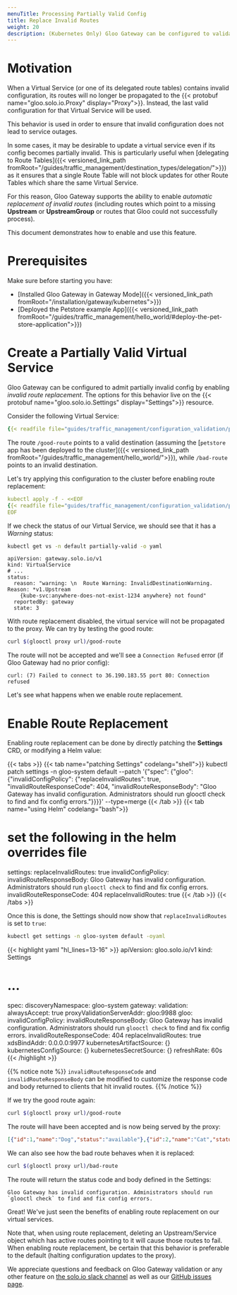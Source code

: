 ```yaml
---
menuTitle: Processing Partially Valid Config
title: Replace Invalid Routes
weight: 20
description: (Kubernetes Only) Gloo Gateway can be configured to validate configuration before it is applied to the cluster. With validation enabled, any attempt to apply invalid configuration to the cluster will be rejected.
---
```


# Motivation

When a Virtual Service (or one of its delegated route tables) contains invalid configuration, 
its routes will no longer be propagated to the {{< protobuf name="gloo.solo.io.Proxy" display="Proxy">}}.
Instead, the last valid configuration for that Virtual Service will be used.

This behavior is used in order to ensure that invalid configuration does not lead to service outages.

In some cases, it may be desirable to update a virtual service even if its config becomes partially invalid. 
This is particularly useful when [delegating to Route Tables]({{< versioned_link_path fromRoot="/guides/traffic_management/destination_types/delegation/">}}) as it ensures that a single Route Table will not block updates for other Route Tables which share the same Virtual Service. 

For this reason, Gloo Gateway supports the ability to enable *automatic replacement of invalid routes* (including routes which point to a missing **Upstream**
or **UpstreamGroup** or routes that Gloo could not successfully process). 

This document demonstrates how to enable and use this feature. 

# Prerequisites

Make sure before starting you have:

- [Installed Gloo Gateway in Gateway Mode]({{< versioned_link_path fromRoot="/installation/gateway/kubernetes">}})
- [Deployed the Petstore example App]({{< versioned_link_path fromRoot="/guides/traffic_management/hello_world/#deploy-the-pet-store-application">}})

# Create a Partially Valid Virtual Service 

Gloo Gateway can be configured to admit partially invalid config by enabling *invalid route replacement*. The options for this behavior live on the {{< protobuf name="gloo.solo.io.Settings" display="Settings">}} resource.

Consider the following Virtual Service:

```yaml
{{< readfile file="guides/traffic_management/configuration_validation/partially_invalid_vs.yaml">}}
```

The route `/good-route` points to a valid destination (assuming the [`petstore` app has been deployed to the cluster]({{< versioned_link_path fromRoot="/guides/traffic_management/hello_world/">}}), while `/bad-route` points to an invalid destination.

Let's try applying this configuration to the cluster before enabling route replacement:

```yaml
kubectl apply -f - <<EOF
{{< readfile file="guides/traffic_management/configuration_validation/partially_invalid_vs.yaml">}}
EOF
```

If we check the status of our Virtual Service, we should see that it has a *Warning* status:

```bash
kubectl get vs -n default partially-valid -o yaml
```

```
apiVersion: gateway.solo.io/v1
kind: VirtualService
# ...
status:
  reason: "warning: \n  Route Warning: InvalidDestinationWarning. Reason: *v1.Upstream
    {kube-svc:anywhere-does-not-exist-1234 anywhere} not found"
  reportedBy: gateway
  state: 3
```

With route replacement disabled, the virtual service will not be propagated to the proxy. We can try by testing the good route:

```bash
curl $(glooctl proxy url)/good-route
```

The route will not be accepted and we'll see a `Connection Refused` error (if Gloo Gateway had no prior config):

```noop
curl: (7) Failed to connect to 36.190.183.55 port 80: Connection refused
```

Let's see what happens when we enable route replacement.

# Enable Route Replacement

Enabling route replacement can be done by directly patching the **Settings** CRD, or modifying a Helm value:

{{< tabs >}}
{{< tab name="patching Settings" codelang="shell">}}
kubectl patch settings -n gloo-system default --patch '{"spec": {"gloo": {"invalidConfigPolicy": {"replaceInvalidRoutes": true, "invalidRouteResponseCode": 404, "invalidRouteResponseBody": "Gloo Gateway has invalid configuration. Administrators should run glooctl check to find and fix config errors."}}}}' --type=merge
{{< /tab >}}
{{< tab name="using Helm" codelang="bash">}}
# set the following in the helm overrides file
settings:
  replaceInvalidRoutes: true
  invalidConfigPolicy:
    invalidRouteResponseBody: Gloo Gateway has invalid configuration. Administrators
      should run `glooctl check` to find and fix config errors.
    invalidRouteResponseCode: 404
    replaceInvalidRoutes: true
{{< /tab >}}
{{< /tabs >}}

Once this is done, the Settings should now show that `replaceInvalidRoutes` is set to `true`:

```bash
kubectl get settings -n gloo-system default -oyaml
```

{{< highlight yaml "hl_lines=13-16" >}}
apiVersion: gloo.solo.io/v1
kind: Settings
# ...
spec:
  discoveryNamespace: gloo-system
  gateway:
    validation:
      alwaysAccept: true
      proxyValidationServerAddr: gloo:9988
  gloo:
    invalidConfigPolicy:
      invalidRouteResponseBody: Gloo Gateway has invalid configuration. Administrators
        should run `glooctl check` to find and fix config errors.
      invalidRouteResponseCode: 404
      replaceInvalidRoutes: true
    xdsBindAddr: 0.0.0.0:9977
  kubernetesArtifactSource: {}
  kubernetesConfigSource: {}
  kubernetesSecretSource: {}
  refreshRate: 60s
{{< /highlight >}}


{{% notice note %}}
`invalidRouteResponseCode` and `invalidRouteResponseBody` can be modified to customize the 
response code and body returned to clients that hit invalid routes.
{{% /notice %}}

If we try the good route again:

```bash
curl $(glooctl proxy url)/good-route
```

The route will have been accepted and is now being served by the proxy:

```json
[{"id":1,"name":"Dog","status":"available"},{"id":2,"name":"Cat","status":"pending"}]
```

We can also see how the bad route behaves when it is replaced:

```bash
curl $(glooctl proxy url)/bad-route
```

The route will return the status code and body defined in the Settings:

```
Gloo Gateway has invalid configuration. Administrators should run `glooctl check` to find and fix config errors.
```

Great! We've just seen the benefits of enabling route replacement on our virtual services. 

Note that, when using route replacement, deleting an Upstream/Service object which has active routes pointing to it will cause those routes to fail. When enabling route replacement, be certain that this behavior is preferable to the default (halting configuration updates to the proxy). 

We appreciate questions and feedback on Gloo Gateway validation or any other feature on [the solo.io slack channel](https://slack.solo.io/) as well as our [GitHub issues page](https://github.com/solo-io/gloo).

